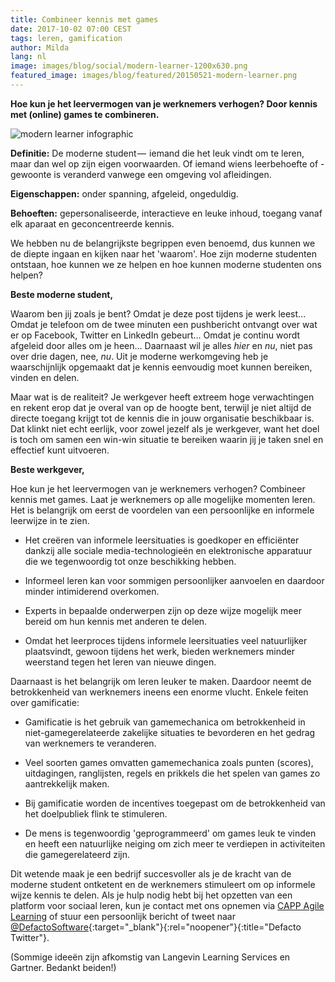 ```yaml
---
title: Combineer kennis met games
date: 2017-10-02 07:00 CEST
tags: leren, gamification
author: Milda
lang: nl
image: images/blog/social/modern-learner-1200x630.png
featured_image: images/blog/featured/20150521-modern-learner.png
---
```


__Hoe kun je het leervermogen van je werknemers verhogen? Door kennis met (online) games te combineren.__

![modern learner infographic](/images/blog/en/meet-the-modern-learner-infographic.jpg)

**Definitie:** De moderne student —  iemand die het leuk vindt om te leren, maar dan wel op zijn eigen voorwaarden. Of iemand wiens leerbehoefte of -gewoonte is veranderd vanwege een omgeving vol afleidingen. 

**Eigenschappen:** onder spanning, afgeleid, ongeduldig.

**Behoeften:** gepersonaliseerde, interactieve en leuke inhoud, toegang vanaf elk aparaat en geconcentreerde kennis.

We hebben nu de belangrijkste begrippen even benoemd, dus kunnen we de diepte ingaan en kijken naar het 'waarom'. Hoe zijn moderne studenten ontstaan, hoe kunnen we ze helpen en hoe kunnen moderne studenten ons helpen?

**Beste moderne student,**

Waarom ben jij zoals je bent? Omdat je deze post tijdens je werk leest... Omdat je telefoon om de twee minuten een pushbericht ontvangt over wat er op Facebook, Twitter en LinkedIn gebeurt... Omdat je continu wordt afgeleid door alles om je heen... Daarnaast wil je alles *hier* en *nu*, niet pas over drie dagen, nee, *nu*. Uit je moderne werkomgeving heb je waarschijnlijk opgemaakt dat je kennis eenvoudig moet kunnen bereiken, vinden en delen.

Maar wat is de realiteit? Je werkgever heeft extreem hoge verwachtingen en rekent erop dat je overal van op de hoogte bent, terwijl je niet altijd de directe toegang krijgt tot de kennis die in jouw organisatie beschikbaar is. Dat klinkt niet echt eerlijk, voor zowel jezelf als je werkgever, want het doel is toch om samen een win-win situatie te bereiken waarin jij je taken snel en effectief kunt uitvoeren.

**Beste werkgever,**

Hoe kun je het leervermogen van je werknemers verhogen? Combineer kennis met games. Laat je werknemers op alle mogelijke momenten leren. Het is belangrijk om eerst de voordelen van een persoonlijke en informele leerwijze in te zien. 

*	Het creëren van informele leersituaties is goedkoper en efficiënter dankzij alle sociale media-technologieën en elektronische apparatuur die we tegenwoordig tot onze beschikking hebben.

*	Informeel leren kan voor sommigen persoonlijker aanvoelen en daardoor minder intimiderend overkomen.

*	Experts in bepaalde onderwerpen zijn op deze wijze mogelijk meer bereid om hun kennis met anderen te delen.

*	Omdat het leerproces tijdens informele leersituaties veel natuurlijker plaatsvindt, gewoon tijdens het werk, bieden werknemers minder weerstand tegen het leren van nieuwe dingen.

Daarnaast is het belangrijk om leren leuker te maken. Daardoor neemt de betrokkenheid van werknemers ineens een enorme vlucht. Enkele feiten over gamificatie: 

*	Gamificatie is het gebruik van gamemechanica om betrokkenheid in niet-gamegerelateerde zakelijke situaties te bevorderen en het gedrag van werknemers te veranderen.

*	Veel soorten games omvatten gamemechanica zoals punten (scores), uitdagingen, ranglijsten, regels en prikkels die het spelen van games zo aantrekkelijk maken.

*	Bij gamificatie worden de incentives toegepast om de betrokkenheid van het doelpubliek flink te stimuleren.

*	De mens is tegenwoordig 'geprogrammeerd' om games leuk te vinden en heeft een natuurlijke neiging om zich meer te verdiepen in activiteiten die gamegerelateerd zijn.

Dit wetende maak je een bedrijf succesvoller als je de kracht van de moderne student ontketent en de werknemers stimuleert om op informele wijze kennis te delen. Als je hulp nodig hebt bij het opzetten van een platform voor sociaal leren, kun je contact met ons opnemen via [CAPP Agile Learning](/capp-agile-learning/) of stuur een persoonlijk bericht of tweet naar [@DefactoSoftware](https://twitter.com/DefactoSoftware){:target="_blank"}{:rel="noopener"}{:title="Defacto Twitter"}.

(Sommige ideeën zijn afkomstig van Langevin Learning Services en Gartner. Bedankt beiden!)
